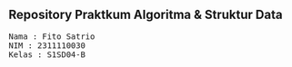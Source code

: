 ## Repository Praktkum Algoritma & Struktur Data

<pre>
Nama : Fito Satrio
NIM : 2311110030
Kelas : S1SD04-B 
</pre>

